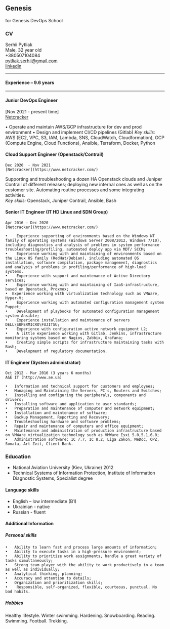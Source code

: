 ## Genesis
for Genesis DevOps School 

### CV

Serhii Pytliak  
Male, 32 year old  
+380507104084  
pytliak.serhii@gmail.com  
[linkedin](https://www.linkedin.com/in/pytliakserhii/)  
____________
 #### Experience – 9.6 years 
____________ 

 #### Junior DevOps Engineer
[Nov 2021  - present time]  
[Netcracker](https://www.netcracker.com/)  

• Operate and maintain AWS/GCP infrastructure for dev and prod environment
• Design and implement CI/CD pipelines (Gitlab)
*Key skills:*  AWS (EC2, VPC, S3, IAM, Lambda, SNS, CloudWatch, Cloudformation), GCP (Compute Engine, Cloud Functions), Ansible, Terraform, Docker, Python

 #### Cloud Support Engineer (Openstack/Contrail)
``` 
Dec 2020  - Nov 2021 
[Netcracker](https://www.netcracker.com/)
```
  Supporting and troubleshooting a dozen HA Openstack clouds and Juniper Contrail of different releases; deploying new internal ones as well as on the customer site. Automating routine processes and some integrating activities.  
*Key skills:* Openstack, Juniper Contrail, Ansible, Bash

 #### Senior IT Engineer (IT HD Linux and SDN Group)
```
Apr 2016 – Dec 2020  
[Netcracker](https://www.netcracker.com/)
```
```
•	 Experience supporting of environments based on the Windows NT family of operating systems (Windows Server 2008/2012, Windows 7/10), including diagnostics and analysis of problems in system performance troubleshooting/profiling, automated deploy app via MDT/ SCCM;
•	 Experience working with and maintaining of environments based on the Linux OS family (RedHat/Debian), including automated OS installation, software compilation, package management, diagnostics and analysis of problems in profiling/performance of high-load systems.
•	 Experience with support and maintenance of Active Directory services;
•	 Experience working with and maintaining of IaaS-infrastructure, based on Openstack, Proxmox;
•  Experience working with virtualization technology such as VMWare, Hyper-V;
•	 Experience working with automated configuration management system Puppet;
•	 Development of playbooks for automated configuration management system Ansible;
•	 Experience installation and maintenance of servers DELL\SUPERMICRO\FUJITSU;
•	 Experience with configuration active network equipment L2;
•	 A little experience working with Gitlab, Jenkins, infrastructure monitoring systems based on Nagios, Zabbix, Grafana;
•	 Creating simple scripts for infrastructure maintaining tasks with Bash;
•	 Development of regulatory documentation.
```

 #### IT Engineer (System administrator)
``` 
Oct 2012 - Mar 2016 (3 years 6 months)
A&E IT (http://www.ae.ua)
```
```
•	Information and technical support for customers and employees;
•	Managing and Maintaining the Servers, PC's, Routers and Switches;
•	Installing and configuring the peripherals, components and drivers;
•	Installing software and application to user standards;
•	Preparation and maintenance of computer and network equipment;
•	Installation and maintenance of software;
•	Backup Management, Reporting and Recovery;
•	Troubleshooting hardware and software problems;
•	Repair and maintenance of computers and office equipment;
•	Maintenance and administration of production infrastructure based on VMWare virtualization technology such as VMWare Esxi 5.0,5.1,6.0;
•	Administration software: 1С 7.7, 1С 8.2, Liga Zakon, MeDoc, OPZ, Sonata, Art Zvit, Client Bank.
```

 ###  Education  
* National Aviation University (Kiev, Ukraine)
2012 
* Technical Systems of Information Protection, Institute of Information Diagnostic Systems, Specialist degree

 ####  Language skills
* English – low intermediate (B1)
* Ukrainian - native
* Russian - fluent 

 ####  Additional Information

 ##### Personal skills
```
•	Ability to learn fast and process large amounts of information;
•	Ability to execute tasks in a high-pressure environment; 
•	Ability to prioritize work assignments, handle a great variety of tasks simultaneously;
•	Strong team player with the ability to work productively in a team as well as individually; 
•	Analytical thinking, planning;
•	Accuracy and attention to details;  
•	Organization and prioritization skills; 
•	 Responsible, self-organized, flexible, courteous, punctual. No bad habits. 
```
##### Hobbies
Healthy lifestyle. Winter swimming. Hardening. Snowboarding. Reading. Swimming. Football. Trekking.
